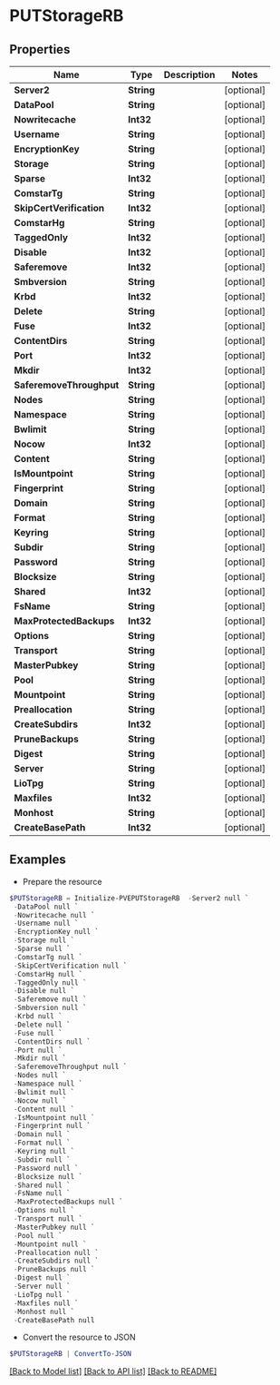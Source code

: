 # PUTStorageRB
## Properties

Name | Type | Description | Notes
------------ | ------------- | ------------- | -------------
**Server2** | **String** |  | [optional] 
**DataPool** | **String** |  | [optional] 
**Nowritecache** | **Int32** |  | [optional] 
**Username** | **String** |  | [optional] 
**EncryptionKey** | **String** |  | [optional] 
**Storage** | **String** |  | [optional] 
**Sparse** | **Int32** |  | [optional] 
**ComstarTg** | **String** |  | [optional] 
**SkipCertVerification** | **Int32** |  | [optional] 
**ComstarHg** | **String** |  | [optional] 
**TaggedOnly** | **Int32** |  | [optional] 
**Disable** | **Int32** |  | [optional] 
**Saferemove** | **Int32** |  | [optional] 
**Smbversion** | **String** |  | [optional] 
**Krbd** | **Int32** |  | [optional] 
**Delete** | **String** |  | [optional] 
**Fuse** | **Int32** |  | [optional] 
**ContentDirs** | **String** |  | [optional] 
**Port** | **Int32** |  | [optional] 
**Mkdir** | **Int32** |  | [optional] 
**SaferemoveThroughput** | **String** |  | [optional] 
**Nodes** | **String** |  | [optional] 
**Namespace** | **String** |  | [optional] 
**Bwlimit** | **String** |  | [optional] 
**Nocow** | **Int32** |  | [optional] 
**Content** | **String** |  | [optional] 
**IsMountpoint** | **String** |  | [optional] 
**Fingerprint** | **String** |  | [optional] 
**Domain** | **String** |  | [optional] 
**Format** | **String** |  | [optional] 
**Keyring** | **String** |  | [optional] 
**Subdir** | **String** |  | [optional] 
**Password** | **String** |  | [optional] 
**Blocksize** | **String** |  | [optional] 
**Shared** | **Int32** |  | [optional] 
**FsName** | **String** |  | [optional] 
**MaxProtectedBackups** | **Int32** |  | [optional] 
**Options** | **String** |  | [optional] 
**Transport** | **String** |  | [optional] 
**MasterPubkey** | **String** |  | [optional] 
**Pool** | **String** |  | [optional] 
**Mountpoint** | **String** |  | [optional] 
**Preallocation** | **String** |  | [optional] 
**CreateSubdirs** | **Int32** |  | [optional] 
**PruneBackups** | **String** |  | [optional] 
**Digest** | **String** |  | [optional] 
**Server** | **String** |  | [optional] 
**LioTpg** | **String** |  | [optional] 
**Maxfiles** | **Int32** |  | [optional] 
**Monhost** | **String** |  | [optional] 
**CreateBasePath** | **Int32** |  | [optional] 

## Examples

- Prepare the resource
```powershell
$PUTStorageRB = Initialize-PVEPUTStorageRB  -Server2 null `
 -DataPool null `
 -Nowritecache null `
 -Username null `
 -EncryptionKey null `
 -Storage null `
 -Sparse null `
 -ComstarTg null `
 -SkipCertVerification null `
 -ComstarHg null `
 -TaggedOnly null `
 -Disable null `
 -Saferemove null `
 -Smbversion null `
 -Krbd null `
 -Delete null `
 -Fuse null `
 -ContentDirs null `
 -Port null `
 -Mkdir null `
 -SaferemoveThroughput null `
 -Nodes null `
 -Namespace null `
 -Bwlimit null `
 -Nocow null `
 -Content null `
 -IsMountpoint null `
 -Fingerprint null `
 -Domain null `
 -Format null `
 -Keyring null `
 -Subdir null `
 -Password null `
 -Blocksize null `
 -Shared null `
 -FsName null `
 -MaxProtectedBackups null `
 -Options null `
 -Transport null `
 -MasterPubkey null `
 -Pool null `
 -Mountpoint null `
 -Preallocation null `
 -CreateSubdirs null `
 -PruneBackups null `
 -Digest null `
 -Server null `
 -LioTpg null `
 -Maxfiles null `
 -Monhost null `
 -CreateBasePath null
```

- Convert the resource to JSON
```powershell
$PUTStorageRB | ConvertTo-JSON
```

[[Back to Model list]](../README.md#documentation-for-models) [[Back to API list]](../README.md#documentation-for-api-endpoints) [[Back to README]](../README.md)

